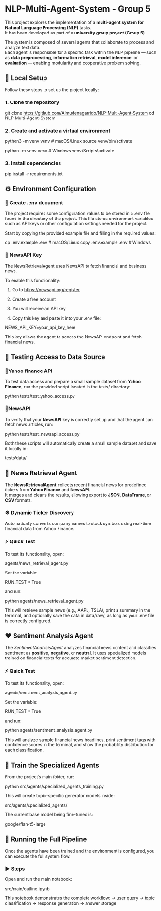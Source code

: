 # NLP-Multi-Agent-System - Group 5

This project explores the implementation of a **multi-agent system for Natural Language Processing (NLP)** tasks.  
It has been developed as part of a **university group project (Group 5)**.

The system is composed of several agents that collaborate to process and analyze text data.  
Each agent is responsible for a specific task within the NLP pipeline — such as **data preprocessing**, **information retrieval**, **model inference**, or **evaluation** — enabling modularity and cooperative problem solving.

## 🚀 Local Setup

Follow these steps to set up the project locally:

### 1. Clone the repository

 git clone https://github.com/Almudenagarrido/NLP-Multi-Agent-System
 cd NLP-Multi-Agent-System

### 2. Create and activate a virtual environment

 python3 -m venv venv  # macOS/Linux
 source venv/bin/activate

 python -m venv venv   # Windows
 venv\Scripts\activate

### 3. Install dependencies

 pip install -r requirements.txt

## ⚙️ Environment Configuration

### 📁 Create .env document

The project requires some configuration values to be stored in a .env file found in the directory of the project. This file stores environment variables such as API keys or other configuration settings needed for the project.

Start by copying the provided example file and filling in the required values:

 cp .env.example .env   # macOS/Linux
 copy .env.example .env # Windows

### 🔑 NewsAPI Key

The NewsRetrievalAgent uses NewsAPI to fetch financial and business news.

To enable this functionality:

1. Go to https://newsapi.org/register

2. Create a free account

3. You will receive an API key

4. Copy this key and paste it into your .env file:

 NEWS_API_KEY=your_api_key_here

 This key allows the agent to access the NewsAPI endpoint and fetch financial news.

## 🧪 Testing Access to Data Source

### 🔹Yahoo finance API
To test data access and prepare a small sample dataset from **Yahoo Finance**, run the provided script located in the tests/ directory:

 python tests/test_yahoo_access.py

### 🔹NewsAPI

To verify that your **NewsAPI** key is correctly set up and that the agent can fetch news articles, run:

 python tests/test_newsapi_access.py

Both these scripts will automatically create a small sample dataset and save it locally in:

 tests/data/

## 📰 News Retrieval Agent

The **NewsRetrievalAgent** collects recent financial news for predefined tickers from **Yahoo Finance** and **NewsAPI**.  
It merges and cleans the results, allowing export to **JSON**, **DataFrame**, or **CSV** formats.

### ⚙️ Dynamic Ticker Discovery

Automatically converts company names to stock symbols using real-time financial data from Yahoo Finance.

### ⚡ Quick Test

To test its functionality, open:

 agents/news_retrieval_agent.py

Set the variable:

 RUN_TEST = True

and run:

 python agents/news_retrieval_agent.py

This will retrieve sample news (e.g., AAPL, TSLA), print a summary in the terminal, and optionally save the data in data/raw/, as long as your .env file is correctly configured.

## ❤️ Sentiment Analysis Agent

The *SentimentAnalysisAgent* analyzes financial news content and classifies sentiment as **positive**, **negative**, or **neutral**. It uses specialized models trained on financial texts for accurate market sentiment detection.

### ⚡ Quick Test

To test its functionality, open:

 agents/sentiment_analysis_agent.py

Set the variable:

 RUN_TEST = True

and run:

 python agents/sentiment_analysis_agent.py

This will analyze sample financial news headlines, print sentiment tags with confidence scores in the terminal, and show the probability distribution for each classification.

## 🧠 Train the Specialized Agents

From the project’s main folder, run:

 python src/agents/specialized_agents_training.py

This will create topic-specific generator models inside:

 src/agents/specialized_agents/

The current base model being fine-tuned is:

 google/flan-t5-large

## 🧩 Running the Full Pipeline

Once the agents have been trained and the environment is configured, you can execute the full system flow.

### ▶️ Steps

Open and run the main notebook:

 src/main/outline.ipynb

This notebook demonstrates the complete workflow:
  → user query → topic classification → response generation → answer storage